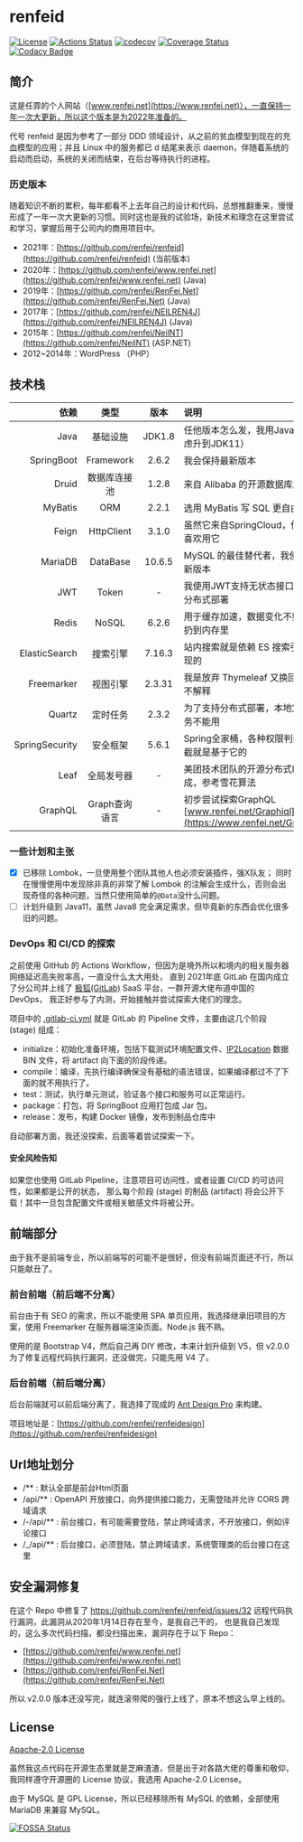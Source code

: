 # renfeid

[![License](https://img.shields.io/github/license/renfei/renfeid)](https://github.com/renfei/renfeid/blob/master/LICENSE)
[![Actions Status](https://github.com/renfei/renfeid/workflows/CI/badge.svg)](https://github.com/renfei/renfeid/actions)
[![codecov](https://codecov.io/gh/renfei/renfeid/branch/master/graph/badge.svg?token=2Hd5NL3fnV)](https://codecov.io/gh/renfei/renfeid)
[![Coverage Status](https://coveralls.io/repos/github/renfei/renfeid/badge.svg?branch=master)](https://coveralls.io/github/renfei/renfeid?branch=master)
[![Codacy Badge](https://app.codacy.com/project/badge/Grade/945285e334094d2f93643778bb4c8dd7)](https://www.codacy.com/gh/renfei/renfeid/dashboard?utm_source=github.com&amp;utm_medium=referral&amp;utm_content=renfei/renfeid&amp;utm_campaign=Badge_Grade)

## 简介

这是任霏的个人网站（[www.renfei.net](https://www.renfei.net)），一直保持一年一次大更新，所以这个版本是为2022年准备的。

代号 renfeid 是因为参考了一部分 DDD 领域设计，从之前的贫血模型到现在的充血模型的应用；并且 Linux 中的服务都已 d 结尾来表示 daemon，伴随着系统的启动而启动，系统的关闭而结束，在后台等待执行的进程。

### 历史版本

随着知识不断的累积，每年都看不上去年自己的设计和代码，总想推翻重来，慢慢形成了一年一次大更新的习惯。同时这也是我的试验场，新技术和理念在这里尝试和学习，掌握后用于公司内的商用项目中。

- 2021年：[https://github.com/renfei/renfeid](https://github.com/renfei/renfeid) (当前版本)
- 2020年：[https://github.com/renfei/www.renfei.net](https://github.com/renfei/www.renfei.net) (Java)
- 2019年：[https://github.com/renfei/RenFei.Net](https://github.com/renfei/RenFei.Net) (Java)
- 2017年：[https://github.com/renfei/NEILREN4J](https://github.com/renfei/NEILREN4J) (Java)
- 2015年：[https://github.com/renfei/NeilNT](https://github.com/renfei/NeilNT) (ASP.NET)
- 2012~2014年：WordPress （PHP）

## 技术栈

| 依赖 | 类型 | 版本 | 说明 |
| ----: | :----: | :----: | :---- |
| Java | 基础设施 | JDK1.8 | 任他版本怎么发，我用Java8（考虑升到JDK11） |
| SpringBoot | Framework | 2.6.2 | 我会保持最新版本 |
| Druid | 数据库连接池 | 1.2.8 | 来自 Alibaba 的开源数据库连接池 |
| MyBatis | ORM | 2.2.1 | 选用 MyBatis 写 SQL 更自由 |
| Feign | HttpClient | 3.1.0 | 虽然它来自SpringCloud，但我很喜欢用它 |
| MariaDB | DataBase | 10.6.5 | MySQL 的最佳替代者，我使用最新版本 |
| JWT | Token | - | 我使用JWT支持无状态接口，支持分布式部署 |
| Redis | NoSQL | 6.2.6 | 用于缓存加速，数据变化不频繁的扔到内存里 |
| ElasticSearch | 搜索引擎 | 7.16.3 | 站内搜索就是依赖 ES 搜索引擎实现的 |
| Freemarker | 视图引擎 | 2.3.31 | 我是放弃 Thymeleaf 又换回来的，不解释 |
| Quartz | 定时任务 | 2.3.2 | 为了支持分布式部署，本地定时任务不能用 |
| SpringSecurity | 安全框架 | 5.6.1 | Spring全家桶，各种权限判断和拦截就是基于它的 |
| Leaf | 全局发号器 | - | 美团技术团队的开源分布式ID生成，参考雪花算法 |
| GraphQL | Graph查询语言 | - | 初步尝试探索GraphQL [www.renfei.net/Graphiql](https://www.renfei.net/Graphiql) |

### 一些计划和主张

- [x] 已移除 Lombok，一旦使用整个团队其他人也必须安装插件，强X队友； 同时在慢慢使用中发现除非真的非常了解 Lombok 的注解会生成什么，否则会出现奇怪的各种问题，当然只使用简单的```@Data```没什么问题。
- [ ] 计划升级到 Java11，虽然 Java8 完全满足需求，但毕竟新的东西会优化很多旧的问题。

### DevOps 和 CI/CD 的探索

之前使用 GitHub 的 Actions Workflow，但因为是境外所以和境内的相关服务器网络延迟高失败率高，一直没什么太大用处， 直到 2021年底 GitLab
在国内成立了分公司并上线了 [极狐(GitLab)](https://gitlab.cn) SaaS 平台，一群开源大佬布道中国的 DevOps， 我正好参与了内测，开始接触并尝试探索大佬们的理念。

项目中的 [.gitlab-ci.yml](./.gitlab-ci.yml) 就是 GitLab 的 Pipeline 文件，主要由这几个阶段 (stage) 组成：

- initialize：初始化准备环境，包括下载测试环境配置文件、[IP2Location](https://github.com/renfei/ip2location) 数据 BIN 文件，将 artifact 向下面的阶段传递。
- compile：编译，先执行编译确保没有基础的语法错误，如果编译都过不了下面的就不用执行了。
- test：测试，执行单元测试，验证各个接口和服务可以正常运行。
- package：打包，将 SpringBoot 应用打包成 Jar 包。
- release：发布，构建 Docker 镜像，发布到制品仓库中

自动部署方面，我还没探索，后面等着尝试探索一下。

#### 安全风险告知

如果您也使用 GitLab Pipeline，注意项目可访问性，或者设置 CI/CD 的可访问性，如果都是公开的状态， 那么每个阶段 (stage) 的制品 (artifact) 将会公开下载！其中一旦包含配置文件或相关敏感文件将被公开。

## 前端部分

由于我不是前端专业，所以前端写的可能不是很好，但没有前端页面还不行，所以只能献丑了。

### 前台前端（前后端不分离）

前台由于有 SEO 的需求，所以不能使用 SPA 单页应用，我选择继承旧项目的方案，使用 Freemarker 在服务器端渲染页面。Node.js 我不熟。

使用的是 Bootstrap V4，然后自己再 DIY 修改，本来计划升级到 V5，但 v2.0.0 为了修复远程代码执行漏洞，还没做完，只能先用 V4 了。

### 后台前端（前后端分离）

后台前端就可以前后端分离了，我选择了现成的 [Ant Design Pro](https://pro.ant.design/) 来构建。

项目地址是：[https://github.com/renfei/renfeidesign](https://github.com/renfei/renfeidesign)

## Url地址划分

- /** : 默认全部是前台Html页面
- /api/** : OpenAPI 开放接口，向外提供接口能力，无需登陆并允许 CORS 跨域请求
- /-/api/** : 前台接口，有可能需要登陆，禁止跨域请求，不开放接口，例如评论接口
- /_/api/** : 后台接口，必须登陆，禁止跨域请求，系统管理类的后台接口在这里

## 安全漏洞修复

在这个 Repo 中修复了 https://github.com/renfei/renfeid/issues/32 远程代码执行漏洞，此漏洞从2020年1月14日存在至今，是我自己干的，
也是我自己发现的，这么多次代码扫描，都没扫描出来，漏洞存在于以下 Repo：

- [https://github.com/renfei/www.renfei.net](https://github.com/renfei/www.renfei.net)
- [https://github.com/renfei/RenFei.Net](https://github.com/renfei/RenFei.Net)

所以 v2.0.0 版本还没写完，就连滚带爬的强行上线了，原本不想这么早上线的。

## License

[Apache-2.0 License](https://www.apache.org/licenses/LICENSE-2.0)

虽然我这点代码在开源生态里就是芝麻渣渣，但是出于对各路大佬的尊重和敬仰，我同样遵守开源圈的 License 协议，我选用 Apache-2.0 License。

由于 MySQL 是 GPL License，所以已经移除所有 MySQL 的依赖，全部使用 MariaDB 来兼容 MySQL。

[![FOSSA Status](https://app.fossa.com/api/projects/git%2Bgithub.com%2Frenfei%2Frenfeid.svg?type=large)](https://app.fossa.com/projects/git%2Bgithub.com%2Frenfei%2Frenfeid?ref=badge_large)